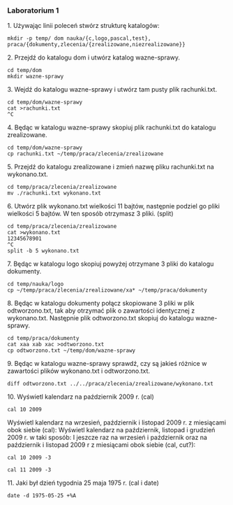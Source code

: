 ### Laboratorium 1

1\. Używając linii poleceń stwórz strukturę katalogów:

```
mkdir -p temp/ dom nauka/{c,logo,pascal,test}, praca/{dokumenty,zlecenia/{zrealizowane,niezrealizowane}}
```

2\. Przejdź do katalogu dom i utwórz katalog wazne-sprawy.

```
cd temp/dom
mkdir wazne-sprawy
```


3\. Wejdź do katalogu wazne-sprawy i utwórz tam pusty plik rachunki.txt.

```
cd temp/dom/wazne-sprawy
cat >rachunki.txt
^C
```

4\. Będąc w katalogu wazne-sprawy skopiuj plik rachunki.txt do katalogu zrealizowane.

```
cd temp/dom/wazne-sprawy
cp rachunki.txt ~/temp/praca/zlecenia/zrealizowane
```

5\. Przejdź do katalogu zrealizowane i zmień nazwę pliku rachunki.txt na wykonano.txt.

```
cd temp/praca/zlecenia/zrealizowane
mv ./rachunki.txt wykonano.txt
```

6\. Utwórz plik wykonano.txt wielkości 11 bajtów, następnie podziel go pliki wielkości 5 bajtów. W ten sposób otrzymasz 3 pliki. (split)

```
cd temp/praca/zlecenia/zrealizowane
cat >wykonano.txt
12345678901
^C
split -b 5 wykonano.txt
```

7\. Będąc w katalogu logo skopiuj powyżej otrzymane 3 pliki do katalogu dokumenty.

```
cd temp/nauka/logo
cp ~/temp/praca/zlecenia/zrealizowane/xa* ~/temp/praca/dokumenty
```

8\. Będąc w katalogu dokumenty połącz skopiowane 3 pliki w plik odtworzono.txt, tak aby otrzymać plik o zawartości identycznej z wykonano.txt. Następnie plik odtworzono.txt skopiuj do katalogu wazne-sprawy.

```
cd temp/praca/dokumenty
cat xaa xab xac >odtworzono.txt
cp odtworzono.txt ~/temp/dom/wazne-sprawy
```

9\. Będąc w katalogu wazne-sprawy sprawdź, czy są jakieś różnice w zawartości plików wykonano.txt i odtworzono.txt.

```
diff odtworzono.txt ../../praca/zlecenia/zrealizowane/wykonano.txt
```

10\. Wyświetl kalendarz na październik 2009 r. (cal)

```
cal 10 2009
```

Wyświetl kalendarz na wrzesień, październik i listopad 2009 r. z miesiącami obok siebie (cal):
Wyświetl kalendarz na październik, listopad i grudzień 2009 r. w taki sposób:
I jeszcze raz na wrzesień i październik oraz na październik i listopad 2009 r z miesiącami obok siebie (cal, cut?):
```
cal 10 2009 -3
```
```
cal 11 2009 -3
```

11\. Jaki był dzień tygodnia 25 maja 1975 r. (cal i date)

```
date -d 1975-05-25 +%A
```
